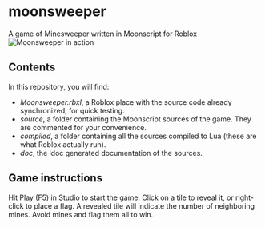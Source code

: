 # moonsweeper
A game of Minesweeper written in Moonscript for Roblox
![Moonsweeper in action](https://i.imgur.com/SLa3IBx.png)

## Contents
In this repository, you will find:
- *Moonsweeper.rbxl*, a Roblox place with the source code already synchronized, for quick testing.
- *source*, a folder containing the Moonscript sources of the game. They are commented for your convenience.
- *compiled*, a folder containing all the sources compiled to Lua (these are what Roblox actually run).
- *doc*, the ldoc generated documentation of the sources.

## Game instructions
Hit Play (F5) in Studio to start the game. Click on a tile to reveal it, or right-click to place a flag. A revealed tile will indicate the number of neighboring mines. Avoid mines and flag them all to win.
